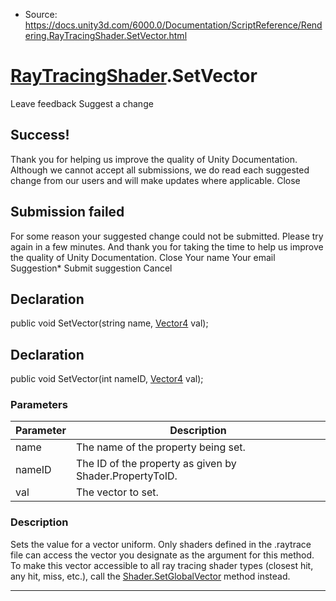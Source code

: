 * Source: https://docs.unity3d.com/6000.0/Documentation/ScriptReference/Rendering.RayTracingShader.SetVector.html

#  [RayTracingShader](https://docs.unity3d.com/6000.0/Documentation/ScriptReference/Rendering.RayTracingShader.html).SetVector
Leave feedback
Suggest a change
## Success!
Thank you for helping us improve the quality of Unity Documentation. Although we cannot accept all submissions, we do read each suggested change from our users and will make updates where applicable.
Close
## Submission failed
For some reason your suggested change could not be submitted. Please <a>try again</a> in a few minutes. And thank you for taking the time to help us improve the quality of Unity Documentation.
Close
Your name Your email Suggestion* Submit suggestion
Cancel
## Declaration
public void SetVector(string name, [Vector4](https://docs.unity3d.com/6000.0/Documentation/ScriptReference/Vector4.html) val); 
## Declaration
public void SetVector(int nameID, [Vector4](https://docs.unity3d.com/6000.0/Documentation/ScriptReference/Vector4.html) val); 
### Parameters
Parameter | Description  
---|---  
name | The name of the property being set.  
nameID | The ID of the property as given by Shader.PropertyToID.  
val | The vector to set.  
### Description
Sets the value for a vector uniform.
Only shaders defined in the .raytrace file can access the vector you designate as the argument for this method. To make this vector accessible to all ray tracing shader types (closest hit, any hit, miss, etc.), call the [Shader.SetGlobalVector](https://docs.unity3d.com/6000.0/Documentation/ScriptReference/Shader.SetGlobalVector.html) method instead.
* * *
